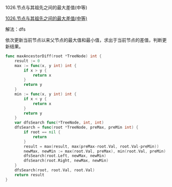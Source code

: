1026.节点与其祖先之间的最大差值(中等)

[1026.节点与其祖先之间的最大差值(中等)](https://leetcode.cn/problems/maximum-difference-between-node-and-ancestor/)



解法：dfs

依次更新当前节点以来父节点的最大值和最小值，求出于当前节点的差值，判断更新结果。

```go
func maxAncestorDiff(root *TreeNode) int {
	result := 0
	max := func(x, y int) int {
		if x > y {
			return x
		}
		return y
	}
	min := func(x, y int) int {
		if x < y {
			return x
		}
		return y
	}
	var dfsSearch func(*TreeNode, int, int)
	dfsSearch = func(root *TreeNode, preMax, preMin int) {
		if root == nil {
			return
		}
		result = max(result, max(preMax-root.Val, root.Val-preMin))
		newMax, newMin := max(root.Val, preMax), min(root.Val, preMin)
		dfsSearch(root.Left, newMax, newMin)
		dfsSearch(root.Right, newMax, newMin)
	}
	dfsSearch(root, root.Val, root.Val)
	return result
}
```
